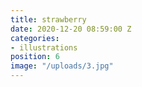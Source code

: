 ```yaml
---
title: strawberry
date: 2020-12-20 08:59:00 Z
categories:
- illustrations
position: 6
image: "/uploads/3.jpg"
---
```


